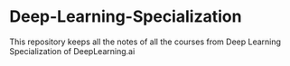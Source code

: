 # Deep-Learning-Specialization
This repository keeps all the notes of all the courses from Deep Learning Specialization of DeepLearning.ai
